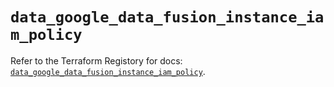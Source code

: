 # `data_google_data_fusion_instance_iam_policy`

Refer to the Terraform Registory for docs: [`data_google_data_fusion_instance_iam_policy`](https://registry.terraform.io/providers/hashicorp/google/4.73.1/docs/data-sources/data_fusion_instance_iam_policy).
